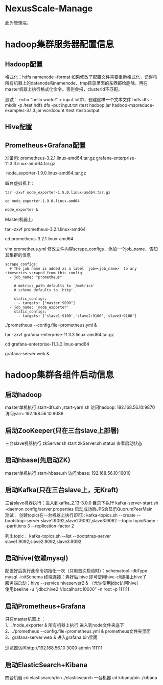 # NexusScale-Manage

此为管理端。

# hadoop集群服务器配置信息
## Hadoop配置

格式化：hdfs namenode -format 
如果修改了配置文件需要重新格式化，记得将所有机器上的datanode和namenode、tmp目录里面的东西都给删除，再在master机器上执行格式化命令。否则会报，clusterId不匹配。

测试： echo "hello world!" > input.txt中，创建这样一个文本文件
hdfs dfs -mkdir -p /test
hdfs dfs -put input.txt /test
hadoop jar hadoop-mapreduce-examples-3.1.3.jar wordcount /test /test/output

## Hive配置


## Prometheus+Grafana配置

准备包: prometheus-3.2.1.linux-amd64.tar.gz   grafana-enterprise-11.3.3.linux-amd64.tar.gz  

​	node_exporter-1.9.0.linux-amd64.tar.gz  

四台虚拟机上 : 

```
tar -zxvf node_exporter-1.9.0.linux-amd64.tar.gz

cd node_exporter-1.9.0.linux-amd64

node_exporter &
```



Master机器上:

tar -zxvf prometheus-3.2.1.linux-amd64  

cd prometheus-3.2.1.linux-amd64

vim prometheus.yml  修改文件内容scrape_configs，添加一个job_name，告知其集群的信息

```
scrape_configs:
  # The job name is added as a label `job=<job_name>` to any timeseries scraped from this config.
  - job_name: "prometheus"

    # metrics_path defaults to '/metrics'
    # scheme defaults to 'http'.

    static_configs:
      - targets: ["master:9090"]
  - job_name: 'node_exporter'
    static_configs:
      - targets: ['slave1:9100','slave2:9100','slave3:9100']
```

./prometheus --config.file=prometheus.yml &



tar -zxvf grafana-enterprise-11.3.3.linux-amd64.tar.gz 

cd grafana-enterprise-11.3.3.linux-amd64

grafana-server web &

# hadoop集群各组件启动信息

## 启动hadoop

master单机执行 start-dfs.sh ,start-yarn.sh
访问hadoop: 192.168.56.10:9870
访问yarn: 192.168.56.10:8088

## 启动ZooKeeper(只在三台slave上部署)

三台slave机器执行 zkServer.sh start
zkServer.sh status 查看启动状态

## 启动hbase(先启动ZK)

master单机执行 start-hbase.sh
访问hbase: 192.168.56.10:16010

## 启动Kafka(只在三台slave上，无Kraft)

三台slave机器执行：进入到kafka_2.13-3.0.0:目录下执行 
        kafka-server-start.sh -daemon config/server.properties
启动成功后JPS会显示QuorumPeerMain  
测试：
创建topic(在一台机器上执行即可):
kafka-topics.sh --create --bootstrap-server slave1:9092,slave2:9092,slave3:9092 --topic topicName --partitions 3 --replication-factor 2

列出topic：
kafka-topics.sh --list --bootstrap-server slave1:9092,slave2:9092,slave3:9092

## 启动hive(依赖mysql)

配置好后执行此命令初始化一次（只用首次启动时）：schematool -dbType mysql -initSchema
终端连接：弄好后 hive 即可使用hive-cli连接上hive了  
服务端启动：hive --service hiveserver2 &  （允许使用jdbc访问hive）  
使用beeline -u "jdbc:hive2://localhost:10000" -n root -p 111111

## 启动Prometheus+Grafana

只在master机器上 ：   
1、./node_exporter &  所有机器上执行  进入到node文件夹底下  
2、./prometheus --config.file=prometheus.yml &  prometheus文件夹里面  
3、grafana-server web & 进入grafana bin里面

浏览器访问http://192.168.56.10:3000 admin 111111

## 启动ElasticSearch+Kibana
四台机器 cd elastisearch/bin     ./elasticsearch
一台机器 cd kibana/bin ./kibana






